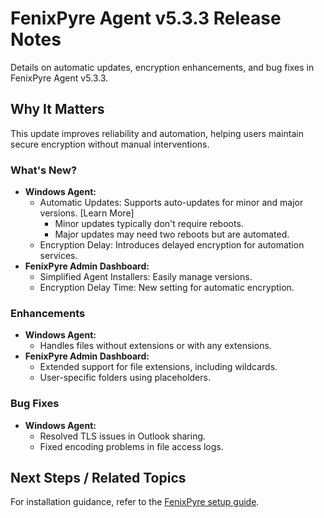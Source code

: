 # FenixPyre Agent v5.3.3 Release Notes

Details on automatic updates, encryption enhancements, and bug fixes in FenixPyre Agent v5.3.3.


## Why It Matters

This update improves reliability and automation, helping users maintain secure encryption without manual interventions.

### What's New?

- **Windows Agent:**
  - Automatic Updates: Supports auto-updates for minor and major versions. [Learn More]
    - Minor updates typically don't require reboots.
    - Major updates may need two reboots but are automated.
  - Encryption Delay: Introduces delayed encryption for automation services.
- **FenixPyre Admin Dashboard:**
  - Simplified Agent Installers: Easily manage versions.
  - Encryption Delay Time: New setting for automatic encryption.

### Enhancements

- **Windows Agent:**
  - Handles files without extensions or with any extensions.
- **FenixPyre Admin Dashboard:**
  - Extended support for file extensions, including wildcards.
  - User-specific folders using placeholders.

### Bug Fixes

- **Windows Agent:**
  - Resolved TLS issues in Outlook sharing.
  - Fixed encoding problems in file access logs.

## Next Steps / Related Topics

For installation guidance, refer to the [FenixPyre setup guide](/03-setup-&-installation/install-windows-agent.md).
